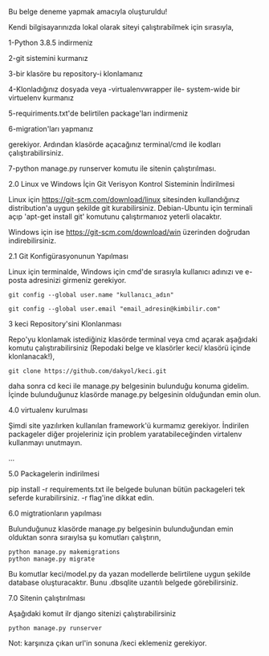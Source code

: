 Bu belge deneme yapmak amacıyla oluşturuldu!

Kendi bilgisayarınızda lokal olarak siteyi çalıştırabilmek için sırasıyla,

1-Python 3.8.5 indirmeniz

2-git sistemini kurmanız

3-bir klasöre bu repository-i klonlamanız

4-Klonladığınız dosyada veya -virtualenvwrapper ile- system-wide bir virtuelenv kurmanız

5-requiriments.txt'de belirtilen package'ları indirmeniz

6-migration'ları yapmanız

gerekiyor. Ardından klasörde açacağınız terminal/cmd ile kodları çalıştırabilirsiniz.

7-python manage.py runserver komutu ile sitenin çalıştırılması.

2.0 Linux ve Windows İçin Git Verisyon Kontrol Sisteminin İndirilmesi

Linux için https://git-scm.com/download/linux sitesinden kullandığınız distribution'a uygun şekilde git kurabilirsiniz.
Debian-Ubuntu için terminali açıp 'apt-get install git' komutunu çalıştırmanıoz yeterli olacaktır.

Windows için ise https://git-scm.com/download/win üzerinden doğrudan indirebilirsiniz.

2.1 Git Konfigürasyonunun Yapılması

Linux için terminalde, Windows için cmd'de sırasıyla kullanıcı adınızı ve e-posta adresinizi girmeniz gerekiyor.

    git config --global user.name "kullanıcı_adın"

    git config --global user.email "email_adresin@kimbilir.com"

3 keci Repository'sini Klonlanması 

Repo'yu klonlamak istediğiniz klasörde terminal veya cmd açarak aşağıdaki komutu çalıştırabilirsiniz (Repodaki belge ve klasörler keci/ klasörü içinde klonlanacak!),

    git clone https://github.com/dakyol/keci.git

daha sonra cd keci ile manage.py belgesinin bulunduğu konuma gidelim. İçinde bulunduğunuz klasörde manage.py belgesinin olduğundan emin olun.

4.0 virtualenv kurulması

Şimdi site yazılırken kullanılan framework'ü kurmamız gerekiyor. İndirilen packageler diğer projeleriniz için problem yaratabileceğinden virtalenv kullanmayı unutmayın.

...

5.0 Packagelerin indirilmesi

pip install -r requirements.txt ile belgede bulunan bütün packageleri tek seferde kurabilirsiniz. -r flag'ine dikkat edin.

6.0 migtrationların yapılması

Bulunduğunuz klasörde manage.py belgesinin bulunduğundan emin olduktan sonra sıraıylsa şu komutları çalıştırın,

    python manage.py makemigrations
    python manage.py migrate

Bu komutlar keci/model.py da yazan modellerde belirtilene uygun şekilde database oluşturacaktır. Bunu .dbsqlite uzantılı belgede görebilirsiniz.

7.0 Sitenin çalıştırılması

Aşağıdaki komut ilr django sitenizi çalıştırabilirsiniz

    python manage.py runserver

Not: karşınıza çıkan url'in sonuna /keci eklemeniz gerekiyor.
